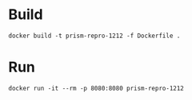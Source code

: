 # Build
`docker build -t prism-repro-1212 -f Dockerfile .`

# Run
`docker run -it --rm -p 8080:8080 prism-repro-1212`
